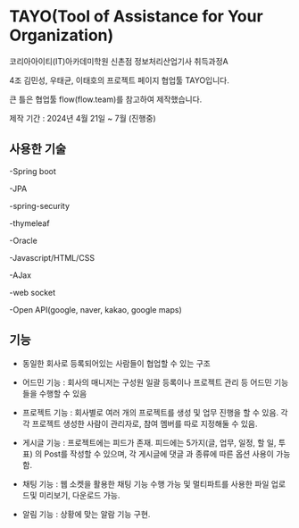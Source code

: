 # TAYO(Tool of Assistance for Your Organization)
코리아아이티(IT)아카데미학원 신촌점 정보처리산업기사 취득과정A 

4조 김민성, 우태균, 이태호의 프로젝트 페이지 협업툴 TAYO입니다.


큰 틀은 협업툴 flow(flow.team)를 참고하여 제작했습니다.

제작 기간 : 2024년 4월 21일 ~ 7월 (진행중)

## 사용한 기술
-Spring boot

-JPA

-spring-security

-thymeleaf

-Oracle

-Javascript/HTML/CSS

-AJax

-web socket

-Open API(google, naver, kakao, google maps)


## 기능
- 동일한 회사로 등록되어있는 사람들이 협업할 수 있는 구조
  
- 어드민 기능 : 회사의 매니저는 구성원 일괄 등록이나 프로젝트 관리 등 어드민 기능들을 수행할 수 있음
  
- 프로젝트 기능 : 회사별로 여러 개의 프로젝트를 생성 및 업무 진행을 할 수 있음. 각각 프로젝트 생성한 사람이 관리자로, 참여 멤버를 따로 지정해둘 수 있음.
  
- 게시글 기능 : 프로젝트에는 피드가 존재. 피드에는 5가지(글, 업무, 일정, 할 일, 투표) 의 Post를 작성할 수 있으며, 각 게시글에 댓글 과 종류에 따른 옵션 사용이 가능함.
  
- 채팅 기능 : 웹 소켓을 활용한 채팅 기능 수행 가능 및 멀티파트를 사용한 파일 업로드및 미리보기, 다운로드 가능.
  
- 알림 기능 : 상황에 맞는 알람 기능 구현.
  
